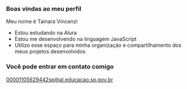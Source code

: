 ### Boas vindas ao meu perfil 

Meu nome é Tainara Vincenzi

- Estou estudando na Alura
- Estou me desenvolvendo na linguagem JavaScript
- Utilizo esse espaço para minha organização e compartilhamento dos meus projetos desenvolvidos

### Você pode entrar em contato comigo

00001105629442sp@al.educacao.sp.gov.br

